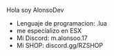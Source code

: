 Hola soy AlonsoDev 

- Lenguaje de programacion: .lua
- me especializo en ESX
- Mi Discord: m.alonsoo.17
- Mi SHOP: discord.gg/RZSHOP
